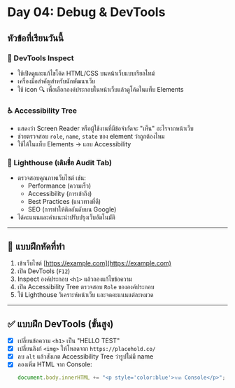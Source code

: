 # Day 04: Debug & DevTools

## หัวข้อที่เรียนวันนี้

### 🔧 DevTools Inspect
- ใช้เปิดดูและแก้ไขโค้ด HTML/CSS บนหน้าเว็บแบบเรียลไทม์
- เครื่องมือสำคัญสำหรับนักพัฒนาเว็บ
- ใช้ icon 🔍 เพื่อเลือกองค์ประกอบในหน้าเว็บแล้วดูโค้ดในแท็บ Elements

### ♿️ Accessibility Tree
- แสดงว่า Screen Reader หรือผู้ใช้งานที่มีข้อจำกัดจะ "เห็น" อะไรจากหน้าเว็บ
- ช่วยตรวจสอบ `role`, `name`, `state` ของ element ว่าถูกต้องไหม
- ใช้ได้ในแท็บ Elements → แถบ Accessibility

### 🚦 Lighthouse (เดิมชื่อ Audit Tab)
- ตรวจสอบคุณภาพเว็บไซต์ เช่น:
  - Performance (ความเร็ว)
  - Accessibility (การเข้าถึง)
  - Best Practices (แนวทางที่ดี)
  - SEO (การทำให้ติดอันดับบน Google)
- ได้คะแนนและคำแนะนำปรับปรุงเว็บอัตโนมัติ

---

## 🧪 แบบฝึกหัดที่ทำ

1. เข้าเว็บไซต์ [https://example.com](https://example.com)
2. เปิด DevTools (`F12`)
3. Inspect องค์ประกอบ `<h1>` แล้วลองแก้ไขข้อความ
4. เปิด Accessibility Tree ตรวจสอบ `Role` ขององค์ประกอบ
5. ใช้ Lighthouse วิเคราะห์หน้าเว็บ และจดคะแนนแต่ละหมวด

---

## ✅ แบบฝึก DevTools (ขั้นสูง)

- [x] เปลี่ยนข้อความ `<h1>` เป็น "HELLO TEST"
- [x] เปลี่ยนลิงก์ `<img>` ให้โหลดจาก `https://placehold.co/`
- [x] ลบ `alt` แล้วสังเกต Accessibility Tree ว่ารูปไม่มี name
- [x] ลองเพิ่ม HTML จาก Console:
  ```js
  document.body.innerHTML += "<p style='color:blue'>จาก Console</p>";
